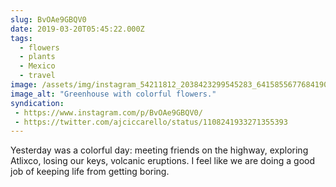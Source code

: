 ```yaml
---
slug: BvOAe9GBQV0
date: 2019-03-20T05:45:22.000Z
tags: 
  - flowers
  - plants
  - Mexico
  - travel
image: /assets/img/instagram_54211812_2038423299545283_6415855677684190468_n_17969853190240247.jpg
image_alt: "Greenhouse with colorful flowers."
syndication:
 - https://www.instagram.com/p/BvOAe9GBQV0/
 - https://twitter.com/ajciccarello/status/1108241933271355393
---
```


Yesterday was a colorful day: meeting friends on the highway, exploring Atlixco, losing our keys, volcanic eruptions. I feel like we are doing a good job of keeping life from getting boring.
